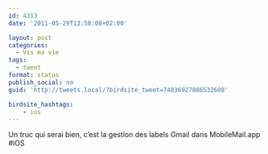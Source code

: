 ```yaml
---
id: 4313
date: '2011-05-29T13:58:08+02:00'

layout: post
categories:
  - Vis ma vie
tags:
  - tweet
format: status
publish_social: no
guid: 'http://tweets.local/?birdsite_tweet=74836927886532608'

birdsite_hashtags:
    - ios
---
```


Un truc qui serai bien, c’est la gestion des labels Gmail dans MobileMail.app #iOS